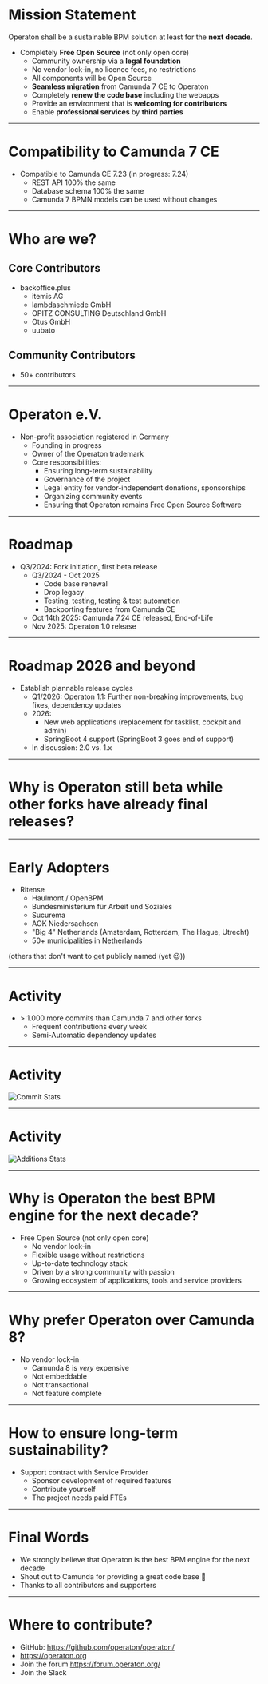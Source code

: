 # Mission Statement

Operaton shall be a sustainable BPM solution at least for the **next decade**.


- Completely **Free Open Source** (not only open core)
  - Community ownership via a **legal foundation**
  - No vendor lock-in, no licence fees, no restrictions
  - All components will be Open Source
  - **Seamless migration** from Camunda 7 CE to Operaton
  - Completely **renew the code base** including the webapps
  - Provide an environment that is **welcoming for contributors**
  - Enable **professional services** by **third parties**

---

# Compatibility to Camunda 7 CE

- Compatible to Camunda CE 7.23 (in progress: 7.24)
  - REST API 100% the same
  - Database schema 100% the same
  - Camunda 7 BPMN models can be used without changes

---

# Who are we?

## Core Contributors
- backoffice.plus
  - itemis AG
  - lambdaschmiede GmbH
  - OPITZ CONSULTING Deutschland GmbH
  - Otus GmbH
  - uubato

## Community Contributors

- 50+ contributors

---

# Operaton e.V.

- Non-profit association registered in Germany
  - Founding in progress
  - Owner of the Operaton trademark
  - Core responsibilities:
    - Ensuring long-term sustainability
    - Governance of the project
    - Legal entity for vendor-independent donations, sponsorships
    - Organizing community events
    - Ensuring that Operaton remains Free Open Source Software

---

# Roadmap

- Q3/2024: Fork initiation, first beta release
  - Q3/2024 - Oct 2025
    - Code base renewal
    - Drop legacy
    - Testing, testing, testing & test automation
    - Backporting features from Camunda CE
  - Oct 14th 2025: Camunda 7.24 CE released, End-of-Life
  - Nov 2025: Operaton 1.0 release

---

# Roadmap 2026 and beyond

- Establish plannable release cycles
  - Q1/2026: Operaton 1.1: Further non-breaking improvements, bug fixes, dependency updates
  - 2026: 
    - New web applications (replacement for tasklist, cockpit and admin)
    - SpringBoot 4 support (SpringBoot 3 goes end of support)
  - In discussion: 2.0 vs. 1.x

---

# Why is Operaton still beta while other forks have already final releases?

---

# Early Adopters

- Ritense
  - Haulmont / OpenBPM
  - Bundesministerium für Arbeit und Soziales
  - Sucurema
  - AOK Niedersachsen
  - "Big 4" Netherlands (Amsterdam, Rotterdam, The Hague, Utrecht)
  - 50+ municipalities in Netherlands

(others that don't want to get publicly named (yet 😉))

---

# Activity

- &gt; 1.000 more commits than Camunda 7 and other forks
  - Frequent contributions every week
  - Semi-Automatic dependency updates

---

# Activity

![Commit Stats](assets/20250916-commits.png "Commit Stats")

---

# Activity

![Additions Stats](assets/additions_frequency.png "Addition Stats")

---

# Why is Operaton the best BPM engine for the next decade?

- Free Open Source (not only open core)
  - No vendor lock-in
  - Flexible usage without restrictions
  - Up-to-date technology stack
  - Driven by a strong community with passion
  - Growing ecosystem of applications, tools and service providers

---

# Why prefer Operaton over Camunda 8?

- No vendor lock-in
  - Camunda 8 is _very_ expensive
  - Not embeddable
  - Not transactional
  - Not feature complete

---

# How to ensure long-term sustainability?

- Support contract with Service Provider
  - Sponsor development of required features
  - Contribute yourself
  - The project needs paid FTEs

---

# Final Words

- We strongly believe that Operaton is the best BPM engine for the next decade
- Shout out to Camunda for providing a great code base 🙏
- Thanks to all contributors and supporters

---

# Where to contribute?

- GitHub: https://github.com/operaton/operaton/
- https://operaton.org
- Join the forum https://forum.operaton.org/
- Join the Slack

